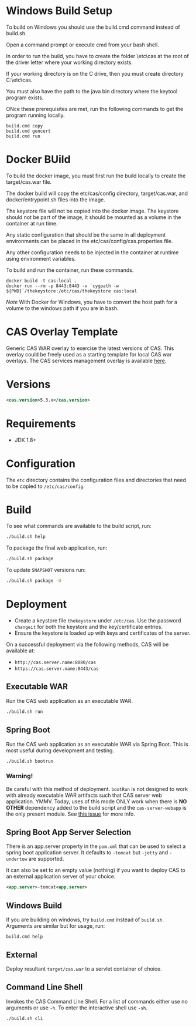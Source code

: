 Windows Build Setup
============================
To build on Windows you should use the build.cmd command instead of build.sh.

Open a command prompt or execute cmd from your bash shell.

In order to run the build, you have to create the folder \etc\cas at the root of the driver letter where your working directory exists.

If your working directory is on the C drive, then you must create directory C:\etc\cas.

You must also have the path to the java bin directory where the keytool program exists.

ONce these prerequisites are met, run the following commands to get the program running locally.

```
build.cmd copy
build.cmd gencert
build.cmd run
```

Docker BUild
============================
To build the docker image, you must first run the build locally to create the target/cas.war file.

The docker build will copy the etc/cas/config directory, target/cas.war, and docker/entrypoint.sh files into the image.

The keystore file will not be copied into the docker image.  The keystore should not be part of the image, it should be mounted as a volume in the container at run time.

Any static configuration that should be the same in all deployment environments can be placed in the etc/cas/config/cas.properties file.

Any other configuration needs to be injected in the container at runtime using environment variables.

To build and run the container, run these commands.

```
docker build -t cas:local .
docker run --rm -p 8443:8443 -v `cygpath -w ${PWD}`/thekeystore:/etc/cas/thekeystore cas:local
```

*Note* With Docker for Windows, you have to convert the host path for a volume to the windows path if you are in bash.

CAS Overlay Template
============================

Generic CAS WAR overlay to exercise the latest versions of CAS. This overlay could be freely used as a starting template for local CAS war overlays. The CAS services management overlay is available [here](https://github.com/apereo/cas-services-management-overlay).

# Versions

```xml
<cas.version>5.3.x</cas.version>
```

# Requirements

* JDK 1.8+

# Configuration

The `etc` directory contains the configuration files and directories that need to be copied to `/etc/cas/config`.

# Build

To see what commands are available to the build script, run:

```bash
./build.sh help
```

To package the final web application, run:

```bash
./build.sh package
```

To update `SNAPSHOT` versions run:

```bash
./build.sh package -U
```

# Deployment

- Create a keystore file `thekeystore` under `/etc/cas`. Use the password `changeit` for both the keystore and the key/certificate entries.
- Ensure the keystore is loaded up with keys and certificates of the server.

On a successful deployment via the following methods, CAS will be available at:

* `http://cas.server.name:8080/cas`
* `https://cas.server.name:8443/cas`

## Executable WAR

Run the CAS web application as an executable WAR.

```bash
./build.sh run
```

## Spring Boot

Run the CAS web application as an executable WAR via Spring Boot. This is most useful during development and testing.

```bash
./build.sh bootrun
```

### Warning!

Be careful with this method of deployment. `bootRun` is not designed to work with already executable WAR artifacts such that CAS server web application. YMMV. Today, uses of this mode ONLY work when there is **NO OTHER** dependency added to the build script and the `cas-server-webapp` is the only present module. See [this issue](https://github.com/spring-projects/spring-boot/issues/8320) for more info.


## Spring Boot App Server Selection

There is an app.server property in the `pom.xml` that can be used to select a spring boot application server.
It defaults to `-tomcat` but `-jetty` and `-undertow` are supported.

It can also be set to an empty value (nothing) if you want to deploy CAS to an external application server of your choice.

```xml
<app.server>-tomcat<app.server>
```

## Windows Build

If you are building on windows, try `build.cmd` instead of `build.sh`. Arguments are similar but for usage, run:

```
build.cmd help
```

## External

Deploy resultant `target/cas.war`  to a servlet container of choice.


## Command Line Shell

Invokes the CAS Command Line Shell. For a list of commands either use no arguments or use `-h`. To enter the interactive shell use `-sh`.

```bash
./build.sh cli
```